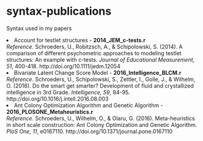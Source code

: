 # syntax-publications
Syntax used in my papers

<li>Account for testlet structures - <strong>2014_JEM_c-tests.r</strong><br><em>Reference.</em> Schroeders, U., Robitzsch, A., & Schipolowski, S. (2014). A comparison of different psychometric approaches to modeling testlet structures: An example with c-tests. <em>Journal of Educational Measurement, 51</em>, 400-418. http://doi.org/10.1111/jedm.12054</li>
<li>Bivariate Latent Change Score Model - <strong>2016_Intelligence_BLCM.r</strong><br><em>Reference.</em> Schroeders, U., Schipolowski, S., Zettler, I., Golle, J., & Wilhelm, O. (2016). Do the smart get smarter? Development of fluid and crystallized intelligence in 3rd Grade. <em>Intelligence, 59</em>, 84-95. http://doi.org/10.1016/j.intell.2016.08.003</li>
<li>Ant Colony Optimization Algorithm and Genetic Algorithm - <strong>2016_PLOSONE_Metaheuristics.r</strong><br><em>Reference.</em> Schroeders, U., Wilhelm, O., & Olaru, G. (2016). Meta-heuristics in short scale construction: Ant Colony Optimization and Genetic Algorithm. <em>PloS One, 11</em>, e0167110. http://doi.org/10.1371/journal.pone.0167110</li>
